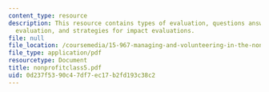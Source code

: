 ```yaml
---
content_type: resource
description: This resource contains types of evaluation, questions answered by process
  evaluation, and strategies for impact evaluations.
file: null
file_location: /coursemedia/15-967-managing-and-volunteering-in-the-non-profit-sector-spring-2005/0d237f5390c47df7ec17b2fd193c38c2_nonprofitclass5.pdf
file_type: application/pdf
resourcetype: Document
title: nonprofitclass5.pdf
uid: 0d237f53-90c4-7df7-ec17-b2fd193c38c2
---
```

